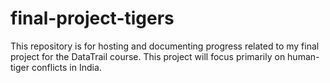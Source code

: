 # final-project-tigers
This repository is for hosting and documenting progress related to my final project for the DataTrail course. This project will focus primarily on human-tiger conflicts in India.

